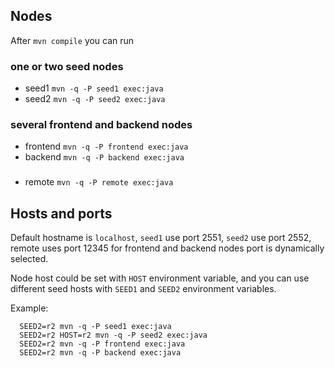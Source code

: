## Nodes
  After `mvn compile` you can run

### one or two seed nodes
  - seed1
     `mvn -q -P seed1 exec:java`
  - seed2
     `mvn -q -P seed2 exec:java`

### several frontend and backend nodes
  - frontend
     `mvn -q -P frontend exec:java`
  - backend
     `mvn -q -P backend exec:java`

###
  - remote
     `mvn -q -P remote exec:java`    

## Hosts and ports
Default hostname is `localhost`, `seed1` use port 2551, `seed2` use port 2552, remote uses port 12345
for frontend and backend nodes port is dynamically selected.

Node host could be set with `HOST` environment variable, and you can use
different seed hosts with `SEED1` and `SEED2` environment variables.

Example:
```
  SEED2=r2 mvn -q -P seed1 exec:java
  SEED2=r2 HOST=r2 mvn -q -P seed2 exec:java
  SEED2=r2 mvn -q -P frontend exec:java 
  SEED2=r2 mvn -q -P backend exec:java
```
